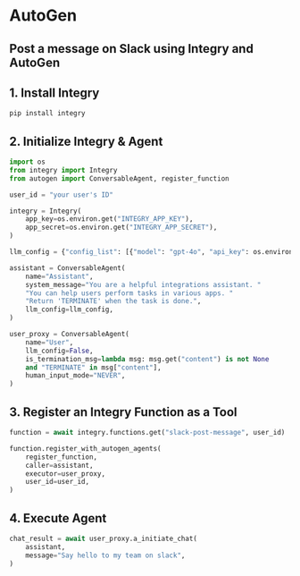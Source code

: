 # AutoGen

## Post a message on Slack using Integry and AutoGen

## 1. Install Integry

```bash
pip install integry
```

## 2. Initialize Integry & Agent

```python
import os
from integry import Integry
from autogen import ConversableAgent, register_function

user_id = "your user's ID"

integry = Integry(
    app_key=os.environ.get("INTEGRY_APP_KEY"),
    app_secret=os.environ.get("INTEGRY_APP_SECRET"),
)

llm_config = {"config_list": [{"model": "gpt-4o", "api_key": os.environ.get("OPENAI_API_KEY")}]}

assistant = ConversableAgent(
    name="Assistant",
    system_message="You are a helpful integrations assistant. "
    "You can help users perform tasks in various apps. "
    "Return 'TERMINATE' when the task is done.",
    llm_config=llm_config,
)

user_proxy = ConversableAgent(
    name="User",
    llm_config=False,
    is_termination_msg=lambda msg: msg.get("content") is not None
    and "TERMINATE" in msg["content"],
    human_input_mode="NEVER",
)
```

## 3. Register an Integry Function as a Tool

```python
function = await integry.functions.get("slack-post-message", user_id)

function.register_with_autogen_agents(
    register_function,
    caller=assistant,
    executor=user_proxy,
    user_id=user_id,
)
```

## 4. Execute Agent

```python
chat_result = await user_proxy.a_initiate_chat(
    assistant,
    message="Say hello to my team on slack",
)
```
